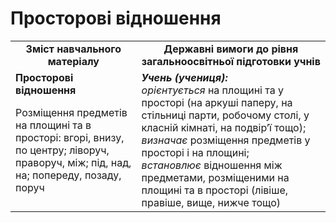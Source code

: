 # Просторові відношення
<table>
  <tr>
    <td width="40%" align="center"><b>Зміст навчального матеріалу<b></td>
    <td width="60%" align="center"><b>Державні вимоги до рівня загальноосвітньої підготовки учнів</b></td>
  </tr>
  <tr>
    <td width="40%" style="vertical-align:top !important;"><b>Просторові відношення</b>
<p>Розміщення предметів на площині та в просторі: вгорі, внизу, по центру; ліворуч, праворуч, між; під, над, на; попереду, позаду, поруч</td>
    <td width="60%" style:="vertical-align:top !important"><i><b>Учень (учениця):</b></i><br>
<i>орієнтується</i> на площині та у просторі (на аркуші паперу, на стільниці парти, робочому столі, у класній кімнаті, на подвір’ї тощо);<br>
<i>визначає</i> розміщення предметів у просторі і на площині;<br>
<i>встановлює</i> відношення між предметами, розміщеними на площині та в просторі (лівіше, правіше, вище, нижче тощо)<br></td>
  </tr>
</table>
